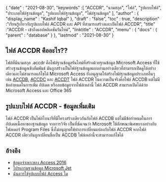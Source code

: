 {
  "date" : "2021-08-30",
  "keywords" :[ "ACCDR", "นามสกุล", "ไฟล์", "รูปแบบไฟล์", "ประเภทไฟล์ฐานข้อมูล", "รูปแบบไฟล์ฐานข้อมูล", "ไฟล์ฐานข้อมูล" ],
  "author" : {
    "display_name" : "Kashif Iqbal"
},
  "draft" : "false",
  "toc" : true,
  "description" :"เรียนรู้เกี่ยวกับรูปแบบไฟล์ ACCDR และ API ที่สามารถสร้างและเปิดไฟล์ ACCDR",
  "title" :"ACCDR - เข้าถึงแอปพลิเคชันรันไทม์",
  "linktitle" : "ACCDR",
  "menu" : {
    "docs" : {
      "parent" : "database"
}
},
  "lastmod" : "2021-08-30"
}

## ไฟล์ ACCDR คืออะไร??

ไฟล์ที่มีนามสกุล .accdr คือไฟล์ฐานข้อมูลรันไทม์ที่สร้างด้วยฐานข้อมูล Microsoft Access ที่ใช้สร้างฐานข้อมูลเชิงสัมพันธ์ มันถูกสร้างเป็นไฟล์ฐานข้อมูลแบบอ่านอย่างเดียวที่สามารถเปิดดูได้อย่างเดียวและไม่สามารถแก้ไขได้ Microsoft Access ยังอนุญาตให้สร้างไฟล์ฐานข้อมูลประเภทอื่นๆ เช่น [ACCDB](/th/database/accdb/), [ACCDC](/th/database/accdc/) และ [ACCDT](/th/database/accdt/) ไฟล์ ACCDR ในความเป็นจริงคือไฟล์ ACCDB แต่ไม่มีข้อกำหนดในการเพิ่ม อัปเดต หรือลบข้อมูลจากไฟล์เหล่านี้ ไฟล์ ACCDR สามารถเปิดได้ด้วย Microsoft Access และ Office 365

## รูปแบบไฟล์ ACCDR - ข้อมูลเพิ่มเติม

ไฟล์ ACCDR เป็นไฟล์ไบนารีที่มีโครงสร้างเดียวกันกับไฟล์ ACCDB แต่ไม่มีข้อกำหนดในการอัปเดตเนื้อหาของฐานข้อมูล จากการวิจัย เป็นที่ชัดเจนว่า Microsoft ใช้ลักษณะพิเศษบางอย่างกับโฟลเดอร์ Program Files ซึ่งไม่อนุญาตให้ทำการเปลี่ยนแปลงกับไฟล์ ACCDR หากไฟล์ ACCDR เดียวกันถูกเปลี่ยนชื่อเป็น ACCDB ไฟล์เหล่านี้จะสามารถแก้ไขได้

## อ้างอิง

* [ข้อมูลจำเพาะของ Access 2016](https://support.microsoft.com/en-us/office/access-specifications-0cf3c66f-9cf2-4e32-9568-98c1025bb47c)
* [โปรแกรมฐานข้อมูล Microsoft Jet](https://en.wikipedia.org/wiki/Microsoft_Jet_Database_Engine)
* [ฉันควรใช้รูปแบบไฟล์ Access ใด](https://support.microsoft.com/en-us/office/which-access-file-format-should-i-use-012d9ab3-d14c-479e-b617-be66f9070b41)


